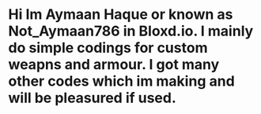 # Hi Im Aymaan Haque or known as Not_Aymaan786 in Bloxd.io. I mainly do simple codings for custom weapns and armour. I got many other codes which im making and will be pleasured if used.
